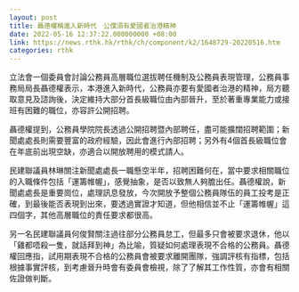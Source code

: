 ```yaml
---
layout: post
title: 聶德權稱進入新時代　公僕須有愛國者治港精神
date: 2022-05-16 12:37:22.000000000 +08:00
link: https://news.rthk.hk/rthk/ch/component/k2/1648729-20220516.htm
categories: rthk
---
```


立法會一個委員會討論公務員高層職位選拔聘任機制及公務員表現管理，公務員事務局局長聶德權表示，本港進入新時代，公務員亦要有愛國者治港的精神，局方聽取意見及諮詢後，決定維持大部分首長級職位由內部晉升，至於著重專業能力或接班有困難的職位，亦容許公開招聘。

聶德權提到，公務員學院院長透過公開招聘暨內部聘任，盡可能擴闊招聘範圍；新聞處處長則需要豐富的政府經驗，因此會進行內部招聘；另外有4個首長級職位會在年底前出現空缺，亦適合以開放聘用的模式請人。

民建聯議員林琳關注新聞處處長一職懸空半年，招聘困難何在，當中要求相關職位的入職條件包括「運籌帷幄」，感覺抽象，是否以致無人夠膽出任。聶德權說，新聞處處長是重要崗位，處理訊息發放，今次開放予整個公務員隊伍的員工投考是正確，到最後能否表現到出來，要透過實證才知道，但他相信並不止「運籌帷幄」這四個字，其他高層職位的責任要求都很高。

另一名民建聯議員何俊賢關注過往部分公務員怠工，但最多只會被要求退休，他以「雞都唔殺一隻，就話拜到神」為比喻，質疑如何處理表現不合格的公務員。聶德權回應指，試用期表現不合格的公務員會被要求離開團隊，強調評核有指標，包括根據事實評核，到考慮晉升時會有委員會檢視，除了了解其工作性質，亦會有相關佐證做判斷。
